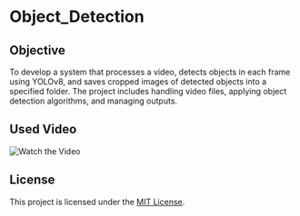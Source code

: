 # Object_Detection

## Objective
To develop a system that processes a video, detects objects in each frame using YOLOv8, and saves cropped images of detected objects into a specified folder. The project includes handling video files, applying object detection algorithms, and managing outputs.

## Used Video
![Watch the Video](https://drive.google.com/uc?id=1BXn53hXcysQaRNTOjOf4uIwdZfZG3nSF)

## License
This project is licensed under the [MIT License](LICENSE).
